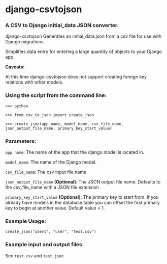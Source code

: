 # django-csvtojson


### A CSV to Django initial_data JSON converter.

django-csvtojson Generates an initial_data.json from a csv file for use with Django migrations.

Simplifies data entry for entering a large quantity of objects to your Django app.

**Caveats:**

At this time django-csvtojson does not support creating foreign key relations with other models.


### Using the script from the command line:

`>>> python`

`>>> from csv_to_json import create_json`

`>>> create_json(app_name, model_name, csv_file_name, json_output_file_name, primary_key_start_value)`


### Parameters:
`app name`:
The name of the app that the django model is located in.


`model_name`:
The name of the Django model.


`csv_file_name`:
The csv input file name


`json_output_file_name` **(Optional)**:
The JSON output file name. Defaults to the csv_file_name with a JSON file extension


`primary_key_start_value` **(Optional)**:
The primary key to start from. If you already have models in the database table you can offset the first primary key to begin at another value. Default value = 1.


### Example Usage:
`create_json("users", "user", "test.csv")`


### Example input and output files:
See `test.csv` and `test.json`